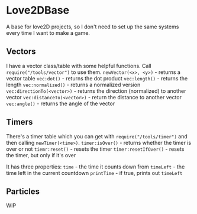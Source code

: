 # Love2DBase
A base for love2D projects, so I don't need to set up the same systems every time I want to make a game.

## Vectors
I have a vector class/table with some helpful functions. Call `require("/tools/vector")` to use them.
`newVector(<x>, <y>)` - returns a vector table 
`vec:dot()` - returns the dot product
`vec:length()` - returns the length
`vec:normalized()` - returns a normalized version
`vec:directionTo(<vector>)` - returns the direction (normalized) to another vector
`vec:distanceTo(<vector>)` - return the distance to another vector
`vec:angle()` - returns the angle of the vector

## Timers
There's a timer table which you can get with `require("/tools/timer")` and then calling `newTimer(<time>)`.
`timer:isOver()` - returns whether the timer is over or not
`tiemr:reset()` - resets the timer
`timer:resetIfOver()` - resets the timer, but only if it's over

It has three properties:
`time` - the time it counts down from
`timeLeft` - the time left in the current countdown
`printTime` - if true, prints out `timeLeft`

## Particles
WIP
